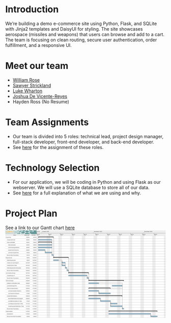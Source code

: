 # Introduction
We’re building a demo e-commerce site using Python, Flask, and SQLite with Jinja2 templates and DaisyUI for styling. The site showcases aerospace (missiles and weapons) that users can browse and add to a cart. The team is focusing on clean routing, secure user authentication, order fulfillment, and a responsive UI.

# Meet our team
- [William Rose](./project-plan/resumes/william_rose.md)
- [Sawyer Strickland](./project-plan/resumes/sawyer_strickland.md)
- [Luke Wharton](./project-plan/resumes/luke_wharton.md)
- [Joshua De Vicente-Reyes](./project-plan/resumes/joshua_de_vicente.md)
- Hayden Ross (No Resume)

# Team Assignments
- Our team is divided into 5 roles: technical lead, project design manager, full-stack developer, front-end developer, and back-end developer.
- See [here](./project-plan/team-assignments/README.md) for the assignment of these roles.

# Technology Selection
- For our application, we will be coding in Python and using Flask as our webserver. We will use a SQLite database to store all of our data.
- See [here](./project-plan/technology-selection/README.md) for a full explanation of what we are using and why.

# Project Plan
See a link to our Gantt chart [here](./project-plan/gantt-chart/ganttproject.gan)
![Gantt Chart Image](./project-plan/gantt-chart/ganttproject.png)
